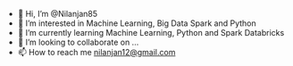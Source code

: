 - 👋 Hi, I’m @Nilanjan85
- 👀 I’m interested in Machine Learning, Big Data Spark and Python
- 🌱 I’m currently learning Machine Learning, Python and Spark Databricks
- 💞️ I’m looking to collaborate on ...
- 📫 How to reach me nilanjan12@gmail.com

<!---
Nilanjan85/Nilanjan85 is a ✨ special ✨ repository because its `README.md` (this file) appears on your GitHub profile.
You can click the Preview link to take a look at your changes.
--->
